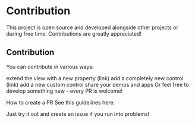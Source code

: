 # Contribution

This project is open source and developed alongside other projects or during free time. Contributions are greatly appreciated!


## Contribution
You can contribute in various ways:

extend the view with a new property (link)
add a completely new control (link)
add a new custom control
share your demos and apps
Or feel free to develop something new - every PR is welcome!

How to create a PR
See this guidelines here.

Just try it out and create an issue if you run into problems!